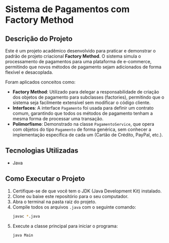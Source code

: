 # Sistema de Pagamentos com Factory Method

## Descrição do Projeto
Este é um projeto acadêmico desenvolvido para praticar e demonstrar o padrão de projeto criacional **Factory Method**. O sistema simula o processamento de pagamentos para uma plataforma de e-commerce, permitindo que novos métodos de pagamento sejam adicionados de forma flexível e desacoplada.

Foram aplicados conceitos como:
* **Factory Method**: Utilizado para delegar a responsabilidade de criação dos objetos de pagamento para subclasses (factories), permitindo que o sistema seja facilmente extensível sem modificar o código cliente.
* **Interfaces**: A interface `Pagamento` foi usada para definir um contrato comum, garantindo que todos os métodos de pagamento tenham a mesma forma de processar uma transação.
* **Polimorfismo**: Demonstrado na classe `PagamentoService`, que opera com objetos do tipo `Pagamento` de forma genérica, sem conhecer a implementação específica de cada um (Cartão de Crédito, PayPal, etc.).

## Tecnologias Utilizadas
* Java

## Como Executar o Projeto

1.  Certifique-se de que você tem o JDK (Java Development Kit) instalado.
2.  Clone ou baixe este repositório para o seu computador.
3.  Abra o terminal na pasta raiz do projeto.
4.  Compile todos os arquivos `.java` com o seguinte comando:
    ```bash
    javac *.java
    ```
5.  Execute a classe principal para iniciar o programa:
    ```bash
    java Main
    ```

